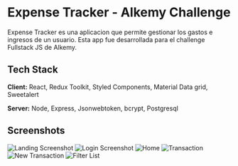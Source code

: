 
# Expense Tracker - Alkemy Challenge

Expense Tracker es una aplicacion que permite gestionar los gastos e ingresos de un usuario. Esta app fue desarrollada para el challenge Fullstack JS de Alkemy.


## Tech Stack

**Client:** React, Redux Toolkit, Styled Components, Material Data grid, Sweetalert

**Server:** Node, Express, Jsonwebtoken, bcrypt, Postgresql 


## Screenshots

![Landing Screenshot](https://iili.io/Zr5rxa.png)
![Login Screenshot](https://iili.io/Zr5slp.png)
![Home](https://iili.io/Z4NPY7.md.png)
![Transaction](https://iili.io/Z4Nspe.md.png)
![New Transaction](https://iili.io/Z4Niv9.md.png)
![Filter List](https://iili.io/Z4NQTu.md.png)


